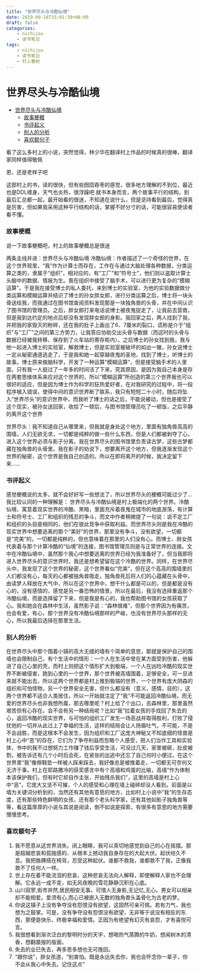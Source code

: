 ```yaml
---
title: "世界尽头与冷酷仙境"
date: 2019-09-16T15:01:38+08:00
draft: false
categories:
    - nichijou
    - 读书笔记
tags:
    - nichijou
    - 读书笔记
    - 村上春树
---
```


# 世界尽头与冷酷仙境

- [世界尽头与冷酷仙境](#%e4%b8%96%e7%95%8c%e5%b0%bd%e5%a4%b4%e4%b8%8e%e5%86%b7%e9%85%b7%e4%bb%99%e5%a2%83)
    - [故事梗概](#%e6%95%85%e4%ba%8b%e6%a2%97%e6%a6%82)
    - [书评起义](#%e4%b9%a6%e8%af%84%e8%b5%b7%e4%b9%89)
    - [别人的分析](#%e5%88%ab%e4%ba%ba%e7%9a%84%e5%88%86%e6%9e%90)
    - [喜欢额句子](#%e5%96%9c%e6%ac%a2%e9%a2%9d%e5%8f%a5%e5%ad%90)

看了这么多村上的小说，突然觉得，林少华在翻译村上作品的时候真的很棒，翻译家同样值得敬佩

恩，还是老样子吧

这部村上的书，读的很快，但有些囫囵吞枣的感觉，很多地方理解的不到位，最近也是DDL缠身，天气也炎热，很浮躁吧
就书本身而言，两个故事平行的结构，到最后汇总都一起，最开始看的很迷，不知道在说什么，但是坚持看到最后，觉得真是厉害，但如果我采用这种平行结构的话，掌握不好分寸的话，可能很容易使读者看不懂。

### 故事梗概

说一下故事梗概吧，村上的故事梗概总是很迷

两条主线并进：世界尽头与冷酷仙境
冷酷仙境：作者描述了一个奇怪的世界，在这个世界观里，“我”作为计算士而存在，工作在与通过大脑处理各种数据，分类运算之类的，隶属于“组织”，相对应的，有“工厂”和“符号士”，他们则以盗取计算士头脑中的数据、情报为生。我在组织中接受了脑手术，可以进行更为复杂的“模糊运算”。于是我在接受博士的私人委托，来到博士的实验室，为他的实验数据做分类运算和模糊运算并结识了博士的孙女胖女郎，进行分类运算之后，博士将一块头骨送给我，而我通过在图书馆查阅资料发现那是一块独角兽的头骨，并在中间认识了图书馆的管理员。之后，胖女郎打来电话说博士被夜鬼捉走了，让我前去营救，但是我到达约定的地点后却没有发现胖女郎的身影。我回家之后，两人找到了我，并把我的家毁灭的粉碎，还在我的肚子上画出了6、7厘米的裂口，谎称是介于“组织”与“工厂”之间的第三方势力，让我答应协助交出头骨与数据（而这时的头骨与数据已经被我转移、保存到了火车站的寄存柜内）。之后博士的孙女找到我，我与他一起进入博士的实验室，解救博士，但是实验室被破坏的如出一辙，孙女说博士一定从秘密通道逃走了，于是我和她一起穿越夜鬼的圣地，找到了博士，听博士的故事。博士原来做脑科学，开发了一种运算“模糊运算”，但是接受脑手术的人里面，只有我一人挺过了一年多的时间活了下来，究其原因，是因为我自己本身是存在两套思维体系来应对这个世界的，所以“模糊运算”所创造的第三个世界我也可以很好的适应，但是因为博士作为科学的狂热爱好者，在对我研究的过程中，将一段程序植入错误，使得中间的意识世界断了联系，我只有短短二十小时，随后将坠入“世界尽头”的意识世界中，而我听了博士的话之后，不能说被动，但也是接受了这个现实，被孙女送回家，收拾了一顿后，与图书馆管理员吃了一顿饭，之后平静的离开这个世界

世界尽头：我不知道自己从哪里来，但我就是身处这个地方，里面有独角兽高高的围墙，人们无欲无求，一切都是纯粹的做一些什么东西，但是人们都被剥夺了心，进入这个世界必须与影子分离。我在世界尽头的图书馆里负责读古梦，这些古梦都藏在独角兽的头骨里。我在影子的劝说下，想要离开这个地方，但我逐渐发现这个世界的秘密，这个世界是我自己创造的，所以在即将离开的时候，我决定留下来……


### 书评起义

感觉梗概说的太多，就不会好好写一些想法了，所以世界尽头的梗概可能过少了...
我比较认同的一种理解是：
世界尽头与冷酷仙境是村上极端化的两个世界。冷酷仙境，寓意着现实世界的冷酷、黑暗，里面充斥着夜鬼在城市的地底游荡，有计算士和符号士、工厂和组织的残忍的争斗，而文中作者稍微提了一句说：说不定工厂和组织的头目是相同的，他们在彼此竞争中获取利益。而世界尽头则是我在冷酷的现实世界中想要逃离的那个“美好”的世界，那里没有争斗，没有欲望，一切都是“完美”的，一切都是纯粹的，但也意味着在那里的人们没有心。而博士、胖女孩代表着与那个计算冷酷的“仙境”的连接，图书馆管理员则是与正常世界的连接。文中在冷酷仙境中，虽然那个我心中想要逃离的世界已经为我准备好了，但当我即将进入世界尽头的意识世界时，我还是想希望留在这个冷酷的世界。同样，在世界尽头中，我发现了这个世界的秘密，这个世界看似“完美”，但在这个高高的围墙里的人们都没有心，每天的心都被独角兽吸走，独角兽死后将人们的心蕴藏在头骨中，由读梦人释放在大气中，所以在这个世界中，想干什么都是可以的，但是都是没有心的，没有感情的，感觉是另一番恐怖的情景。所以在最后，我没有选择重返那个冷酷仙境，而是选择留了下来，但是我是有心的，我也帮助图书馆的女孩获取了心。我和她会在森林中生活，虽然影子说：“森林很难”，但那个世界因为有痛苦，也会有爱，有心，那个世界没有冷酷仙境那样的严峻，也没有世界尽头那样的无心，所以我最后选择在那里生活。


### 别人的分析



在世界尽头中那个围着小镇的高大无缝的墙有个简单的意思，那就是保护自己的围墙也会限制自己，有个生活中的情形：一个人在生活中曾在某方面受到伤害，他躲进了自己心里的壳，而村上则把这个情形扩大到极端，一个人在凶险冷酷的现实世界不断被侵害，跑到心里的一个世界，那个世界被高墙围着，足够安全，可一旦进来就不能出去，所以这两个世界都是村上推到极端的世界，一个世界有庞大阴森的组织和可怕怪物，另一个世界安全无害，但什么都没有（意义，感情，目的），这两个世界都不适合人类居住，所以一开始就注定了“我”不可能返回冷酷仙境，而无爱的世界尽头也非我想所属，那去哪里呢？村上给了个出口，去森林里，那里虽然艰苦但有心存在。会不会有另一种结局呢？比如“我”拉着女孩的手找回了失去的心，返回冷酷的现实世界，与可怕的组织工厂发生一场恶战并取得胜利，打败了侵扰他的一切并从此过上了幸福的生活，这样的结局会让人扬眉吐气，不可能，不是不会战胜，而是这根本不会发生，因为组织和工厂这庞大神秘又不知底细的怪兽是村上心中“恶”的存在，它们为了争夺利益而忽略个人感受，把人们当作工具和实验体，书中的我不过想努力工作赚了钱后享受生活，可没过几天，家里被砸，肚皮被割，被告诉还有几个小时后会死，在紧张的出逃中还忘了自己何时小便过。在这个世界里“我”像擦鞋垫一样被人踩来踩去，我好像总是被推着走，一切都无可奈何又无济于事。村上在耶路撒冷的获奖感言中有个高墙和鸡蛋的比喻，高墙“作为体制本该保护我们，但有时它却自作主张，开始残杀我们”，这里的高墙是村上心中“恶”，它庞大又坚不可摧，个人的感受和心理在墙上碰碎却没人看到。前面是以墙为关键词分析到的，当然还有其他有意思的地方，比如村上小说中”我“的生存态度，还有那些特色鲜明的女孩，还有那个老头科学家，还有其他如影子独角兽等等，看这篇厚厚的小说与其说是阅读，倒不如说是探索，有很多有意思的地方需要慢慢思考。


### 喜欢额句子
1. 我不愿意从这世界消失。闭上眼睛，我可以真切地感觉到自己的心在摇摆。那是超越悲哀和孤独感的、从根本上撼动我自身存在的大起大伏。起伏经久不息。我把胳膊搭在椅背，忍受这种起伏。谁都不救我，谁都救不了我，正像我救不了任何人一样。
2. 世上存在着不能流泪的悲哀，这种悲哀无法向人解释，即使解释人家也不会理解。它永远一成不变，如无风夜晚的雪花静静沉积在心底。
3. 山川寂寥,街市井然,居民相安无事。可惜人无身影,无记忆,无心。男女可以相亲却不能相爱。爱须有心,而心已被嵌入无数的独角兽头盖骨化为古老的梦。
4. 你说这镇子上没有争夺没有怨恨没有欲望，这固然可亲可佩。若有力气，我也想为之鼓掌。可是，没有争夺没有怨恨没有欲望，无非等于说没有相反的东西，那便是快乐、终极幸福和爱情。正因为有绝望有幻灭有哀怨，才有喜悦可言。
5. 我很想看到渐次泛白的黎明时分的天宇，想喝热气蒸腾的牛奶，想闻树木的清香，想翻晨报的版面。
6. 失去的业已失去，再多思多想也无可挽回。
7. “跟你说”，胖女孩道，“别害怕。既是永远失去你，我也会怀念你一辈子，你不会从我心中失去。记住这点”
